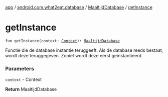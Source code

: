 [app](../../index.md) / [android.com.what2eat.database](../index.md) / [MaaltijdDatabase](index.md) / [getInstance](./get-instance.md)

# getInstance

`fun getInstance(context: `[`Context`](https://developer.android.com/reference/android/content/Context.html)`): `[`MaaltijdDatabase`](index.md)

Functie die de database instantie teruggeeft. Als de database reeds bestaat, wordt deze
teruggegeven. Zoniet wordt deze eerst geïnstantieerd.

### Parameters

`context` - Context

**Return**
MaaltijdDatabase

